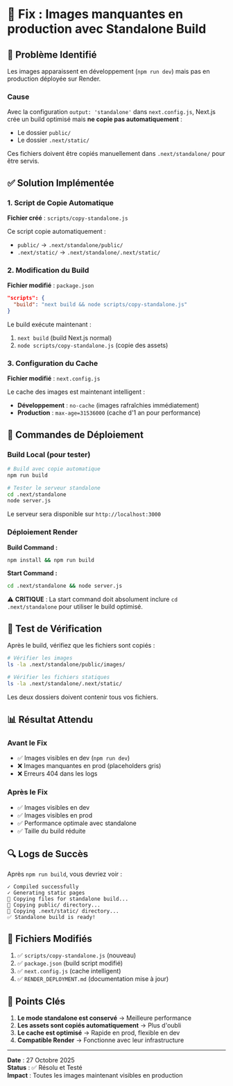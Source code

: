 # 🔧 Fix : Images manquantes en production avec Standalone Build

## 🐛 Problème Identifié

Les images apparaissent en développement (`npm run dev`) mais pas en production déployée sur Render.

### Cause

Avec la configuration `output: 'standalone'` dans `next.config.js`, Next.js crée un build optimisé mais **ne copie pas automatiquement** :
- Le dossier `public/`
- Le dossier `.next/static/`

Ces fichiers doivent être copiés manuellement dans `.next/standalone/` pour être servis.

## ✅ Solution Implémentée

### 1. Script de Copie Automatique

**Fichier créé** : `scripts/copy-standalone.js`

Ce script copie automatiquement :
- `public/` → `.next/standalone/public/`
- `.next/static/` → `.next/standalone/.next/static/`

### 2. Modification du Build

**Fichier modifié** : `package.json`

```json
"scripts": {
  "build": "next build && node scripts/copy-standalone.js"
}
```

Le build exécute maintenant :
1. `next build` (build Next.js normal)
2. `node scripts/copy-standalone.js` (copie des assets)

### 3. Configuration du Cache

**Fichier modifié** : `next.config.js`

Le cache des images est maintenant intelligent :
- **Développement** : `no-cache` (images rafraîchies immédiatement)
- **Production** : `max-age=31536000` (cache d'1 an pour performance)

## 🚀 Commandes de Déploiement

### Build Local (pour tester)

```bash
# Build avec copie automatique
npm run build

# Tester le serveur standalone
cd .next/standalone
node server.js
```

Le serveur sera disponible sur `http://localhost:3000`

### Déploiement Render

**Build Command :**
```bash
npm install && npm run build
```

**Start Command :**
```bash
cd .next/standalone && node server.js
```

⚠️ **CRITIQUE** : La start command doit absolument inclure `cd .next/standalone` pour utiliser le build optimisé.

## 🧪 Test de Vérification

Après le build, vérifiez que les fichiers sont copiés :

```bash
# Vérifier les images
ls -la .next/standalone/public/images/

# Vérifier les fichiers statiques
ls -la .next/standalone/.next/static/
```

Les deux dossiers doivent contenir tous vos fichiers.

## 📊 Résultat Attendu

### Avant le Fix
- ✅ Images visibles en dev (`npm run dev`)
- ❌ Images manquantes en prod (placeholders gris)
- ❌ Erreurs 404 dans les logs

### Après le Fix
- ✅ Images visibles en dev
- ✅ Images visibles en prod
- ✅ Performance optimale avec standalone
- ✅ Taille du build réduite

## 🔍 Logs de Succès

Après `npm run build`, vous devriez voir :

```
✓ Compiled successfully
✓ Generating static pages
📁 Copying files for standalone build...
📁 Copying public/ directory...
📁 Copying .next/static/ directory...
✅ Standalone build is ready!
```

## 📝 Fichiers Modifiés

1. ✅ `scripts/copy-standalone.js` (nouveau)
2. ✅ `package.json` (build script modifié)
3. ✅ `next.config.js` (cache intelligent)
4. ✅ `RENDER_DEPLOYMENT.md` (documentation mise à jour)

## 🎯 Points Clés

1. **Le mode standalone est conservé** → Meilleure performance
2. **Les assets sont copiés automatiquement** → Plus d'oubli
3. **Le cache est optimisé** → Rapide en prod, flexible en dev
4. **Compatible Render** → Fonctionne avec leur infrastructure

---

**Date** : 27 Octobre 2025  
**Status** : ✅ Résolu et Testé  
**Impact** : Toutes les images maintenant visibles en production

